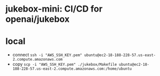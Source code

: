 # jukebox-mini: CI/CD for openai/jukebox

# local
- connect `ssh -i "AWS_SSH_KEY.pem" ubuntu@ec2-18-188-228-57.us-east-2.compute.amazonaws.com`
- copy `scp -i "AWS_SSH_KEY.pem" ./jukebox/Makefile ubuntu@ec2-18-188-228-57.us-east-2.compute.amazonaws.com:/home/ubuntu`
